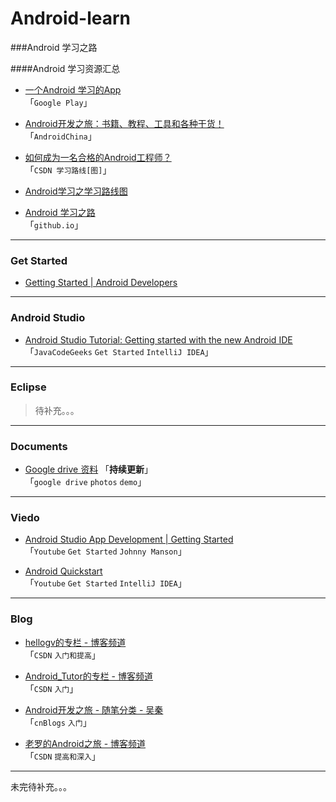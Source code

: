 Android-learn
=============

###Android 学习之路

####Android 学习资源汇总
- [一个Android 学习的App](https://play.google.com/store/apps/details?id=loading.androidmanual.free) <br />
「``Google Play``」

- [Android开发之旅：书籍、教程、工具和各种干货！](http://www.androidchina.net/584.html) <br />
「``AndroidChina``」

- [如何成为一名合格的Android工程师？](http://blog.csdn.net/huangyabin001/article/details/9264177) <br />
「``CSDN 学习路线[图]``」

- [Android学习之学习路线图](http://blog.csdn.net/he90227/article/details/24135803)

- [Android 学习之路](http://stormzhang.github.io/android/2014/07/07/learn-android-from-rookie/) <br />
「``github.io``」

---
### Get Started
- [Getting Started | Android Developers](https://developer.android.com/training/index.html)

---
### Android Studio
- [Android Studio Tutorial: Getting started with the new Android IDE](http://www.javacodegeeks.com/2013/06/android-studio-getting-started-with-the-new-android-ide.html) <br />
「``JavaCodeGeeks`` ``Get Started`` ``IntelliJ IDEA``」




---
### Eclipse 
> 待补充。。。

---
### Documents
- [Google drive 资料](https://drive.google.com/folderview?id=0B1Rq4QEuDQKEOUMxM1d0dzVacE0&usp=sharing) 「**持续更新**」<br />
「``google drive`` ``photos``  ``demo``」

---
### Viedo
- [Android Studio App Development | Getting Started](http://www.youtube.com/watch?v=ZddHwDYqyIw&list=PL_PaSTBkUwk4PXlhZIe4COpwnWeCRnw2F) <br />
「``Youtube`` ``Get Started`` ``Johnny Manson``」


- [Android Quickstart](https://www.youtube.com/watch?v=jsZdp93kR_k&list=PLPZy-hmwOdEV6AP34VZZX5lXPi9QL_cSp) <br />
「``Youtube`` ``Get Started`` ``IntelliJ IDEA``」

---

### Blog
- [hellogv的专栏 - 博客频道](http://blog.csdn.net/hellogv) <br />
「``CSDN`` ``入门和提高``」


- [Android_Tutor的专栏 - 博客频道](http://blog.csdn.net/android_tutor) <br />
「``CSDN`` ``入门``」

- [Android开发之旅 - 随笔分类 - 吴秦](http://www.cnblogs.com/skynet/category/241385.html) <br />
「``cnBlogs`` ``入门``」

- [老罗的Android之旅 - 博客频道](http://blog.csdn.net/luoshengyang) <br />
「``CSDN`` ``提高和深入``」

---
未完待补充。。。
